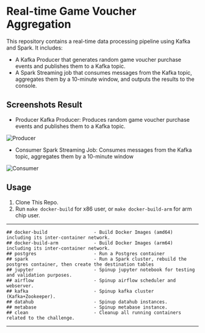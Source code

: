 # Real-time Game Voucher Aggregation

This repository contains a real-time data processing pipeline using Kafka and Spark. It includes:

- A Kafka Producer that generates random game voucher purchase events and publishes them to a Kafka topic.
- A Spark Streaming job that consumes messages from the Kafka topic, aggregates them by a 10-minute window, and outputs the results to the console.

## Screenshots Result

- Producer
  Kafka Producer: Produces random game voucher purchase events and publishes them to a Kafka topic.

![Producer](https://cdn.discordapp.com/attachments/716655315613122670/1305188137949073408/image.png?ex=67321ead&is=6730cd2d&hm=4769843c3b5c5201f6b32e1d1642c7a87ae4c4dff6453ecf39c7a177ba02b93e&)

- Consumer
  Spark Streaming Job: Consumes messages from the Kafka topic, aggregates them by a 10-minute window

![Consumer](https://cdn.discordapp.com/attachments/716655315613122670/1305187663367770253/image.png?ex=67321e3c&is=6730ccbc&hm=5e4b1371fccc36cfb6bc4b18ab3d1d7013aeb51c053949e008196bedd45cf90d&)

## Usage

1. Clone This Repo.
2. Run `make docker-build` for x86 user, or `make docker-build-arm` for arm chip user.

---

```
## docker-build                 - Build Docker Images (amd64) including its inter-container network.
## docker-build-arm             - Build Docker Images (arm64) including its inter-container network.
## postgres                     - Run a Postgres container
## spark                        - Run a Spark cluster, rebuild the postgres container, then create the destination tables
## jupyter                      - Spinup jupyter notebook for testing and validation purposes.
## airflow                      - Spinup airflow scheduler and webserver.
## kafka                        - Spinup kafka cluster (Kafka+Zookeeper).
## datahub                      - Spinup datahub instances.
## metabase                     - Spinup metabase instance.
## clean                        - Cleanup all running containers related to the challenge.
```

---
